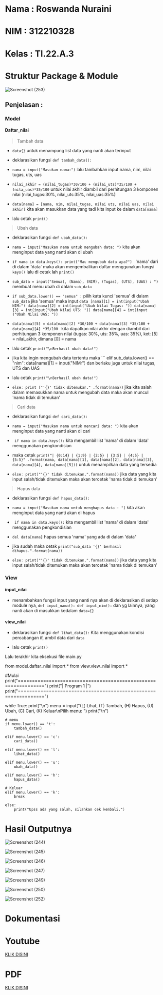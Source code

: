 # Nama  : Roswanda Nuraini

# NIM   : 312210328

# Kelas : TI.22.A.3

# Struktur Package & Module

![Screenshot (253)](https://user-images.githubusercontent.com/115516632/211152318-d97b504a-9cd2-46ad-b31e-51ab8bfe6d1a.png)

## Penjelasan :

### Model

#### Daftar_nilai

> Tambah data

- ``` data{} ``` untuk menampung list data yang nanti akan terinput

- deklarasikan fungsi ``` def tambah_data(): ```

- ``` nama = input("Masukan nama:") ``` lalu tambahkan input nama, nim, nilai tugas, uts, uas

- ``` nilai_akhir = (nilai_tugas)*30/100 + (nilai_uts)*35/100 + (nila_uas)*35/100 ``` untuk nilai akhir diambil dari perhitungan 3 komponen nilai (nilai_tugas:30%, nilai_uts:35%, nilai_uas:35%)

- ``` data[nama] = [nama, nim, nilai_tugas, nilai uts, nilai uas, nilai akhir] ``` kita akan masukkan data yang tadi kita input ke dalam ``` data[nama] ```

- lalu cetak ``` print() ```

> Ubah data

- deklarasikan fungsi ``` def ubah_data(): ```

- ``` nama = input("Masukan nama untuk mengubah data: ") ``` kita akan menginput data yang nanti akan di ubah 

- ```if nama in data.keys(): print("Mau mengubah data apa?") ``` 'nama' dari di dalam 'data' maka akan mengembalikan daftar menggunakan fungsi ``` keys() ``` lalu di cetak lah ``` print() ```

- ``` sub_data = input("Semua), (Nama), (NIM), (Tugas), (UTS), (UAS) : ") ``` membuat menu ubah di dalam ```sub_data```

- ``` if sub_data.lower() == "semua" : ``` pilih kata kunci 'semua' di dalam ```sub_data``` jika 'semua' maka input ``` data [nama][1] = int(input("Ubah NIM:") data[nama][2] = int(input("Ubah Nilai Tugas: ")) data[nama][3] = int(input("Ubah Nilai UTS: ")) data[nama][4] = int(input ("Ubah Nilai UAS: ")) ```

- ```data[nama][5] = data[nama][2] *30/100 + data[nama][3] *35/100 + data[nama][4] *35/100 ``` kita dapatkan nilai akhir dengan diambil dari perhitungan 3 komponen nilai (tugas: 30%, uts: 35%, uas: 35%), ket: [5] = nilai_akhir, dimana [0] = nama 

- lalu cetak ``` print("\nBerhasil ubah data!") ```

- jika kita ingin mengubah data tertentu maka ``` elif sub_data.lower() == "nim": data[nama][1] = input("NIM:") dan berlaku juga untuk nilai tugas, UTS dan UAS

- lalu cetak ``` print("\nBerhasil ubah data!") ```

- ``` else: print ("'{}' tidak ditemukan." .format(nama)) ``` jika kita salah dalam memasukkan nama untuk mengubah data maka akan muncul 'nama tidak di temukan'

> Cari data

- deklarasikan fungsi ``` def cari_data(): ```

- ``` nama = input("Masukan nama untuk mencari data: ") ``` kita akan menginput data yang nanti akan di cari

- ``` if nama in data.keys():``` kita mengambil list 'nama' di dalam 'data' menggunakan pengkondisian

- maka cetak ``` print("| {0:14} | {1:9} | {2:5} | {3:5} | {4:5} | {5:5}" .format(nama, data[nama][1], data[nama][2], data[nama][3], data[nama][4], data[nama][5])) ``` untuk menampilkan data yang tersedia

- ``` else: print("'{}' tidak ditemukan.".format(nama)) ``` jika data yang kita input salah/tidak ditemukan maka akan tercetak 'nama tidak di temukan'

> Hapus data

- deklarasikan fungsi ``` def hapus_data(): ```
    
- ``` nama = input("Masukan nama untuk menghapus data : ") ``` kita akan menginput data yang nanti akan di hapus
 
- ``` if nama in data.keys():``` kita mengambil list 'nama' di dalam 'data' menggunakan pengkondisian

- ``` del data[nama] ``` hapus semua 'nama' yang ada di dalam 'data'
    
- jika sudah maka cetak ``` print("sub_data '{}' berhasil dihapus.".format(nama)) ```

- ``` else: print("'{}' tidak ditemukan.".format(nama)) ``` jika data yang kita input salah/tidak ditemukan maka akan tercetak 'nama tidak di temukan'

### View

#### input_nilai

- menambahkan fungsi input yang nanti nya akan di deklarasikan di setiap module nya, ``` def input_nama(): def input_nim(): ``` dan yg lainnya, yang nanti akan di masukkan kedalam ``` data={} ```

#### view_nilai

- deklarasikan fungsi ``` def lihat_data(): ``` Kita menggunakan kondisi percabangan if, ambil data dari ``` data ```

- lalu cetak ``` print() ```

Lalu terakhir kita eksekusi file main.py

from model.daftar_nilai import *
from view.view_nilai import *

#Mulai
print("===============================================================")
print("|                           Program 1                         |")
print("===============================================================")

while True:
    print("\n")
    menu = input("(L) Lihat, (T) Tambah, (H) Hapus, (U) Ubah, (C) Cari, (K) Keluar\nPilih menu: ")
    print("\n")

    # menu
    if menu.lower() == 't':
        tambah_data()

    elif menu.lower() == 'c':
        cari_data()

    elif menu.lower() == 'l':
        lihat_data()

    elif menu.lower() == 'u':
        ubah_data()

    elif menu.lower() == 'h':
        hapus_data()

    # Keluar
    elif menu.lower() == 'k':
        break

    else:
        print("Upss ada yang salah, silahkan cek kembali.")










# Hasil Outputnya

![Screenshot (244)](https://user-images.githubusercontent.com/115516632/211159416-e4ff9588-862f-4375-b305-cb123ccddb7b.png)

![Screenshot (245)](https://user-images.githubusercontent.com/115516632/211159471-38d6f9d1-91ce-4668-83f5-afbcf57a79ab.png)

![Screenshot (246)](https://user-images.githubusercontent.com/115516632/211159496-edc61295-525d-473e-a367-e1dd2c917804.png)

![Screenshot (247)](https://user-images.githubusercontent.com/115516632/211160374-79956cd0-f759-4d29-9f89-4f99a0fea68c.png)

![Screenshot (249)](https://user-images.githubusercontent.com/115516632/211160512-df699fb7-0971-4832-b3f1-f0083a1cf908.png)

![Screenshot (250)](https://user-images.githubusercontent.com/115516632/211160572-16112772-310a-49f0-877d-7f5955b1b365.png)

![Screenshot (252)](https://user-images.githubusercontent.com/115516632/211160633-68b69659-0687-4aef-9ae1-f9d5739ea303.png)



# Dokumentasi

# Youtube

[KLIK DISINI](https://youtu.be/bU-6WGl_XyY)

# PDF

[KLIK DISINI](https://drive.google.com/file/d/17LG_smm23ceYh192WiPw-oFflk8Bo_Px/view?usp=drivesdk)




